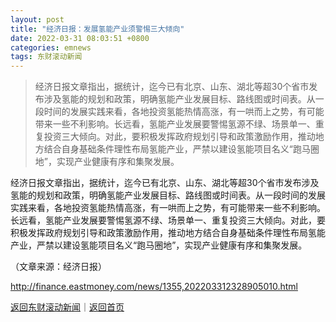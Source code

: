 ```yaml
---
layout: post
title: "经济日报：发展氢能产业须警惕三大倾向"
date: 2022-03-31 08:03:51 +0800
categories: emnews
tags: 东财滚动新闻
---
```

> 经济日报文章指出，据统计，迄今已有北京、山东、湖北等超30个省市发布涉及氢能的规划和政策，明确氢能产业发展目标、路线图或时间表。从一段时间的发展实践来看，各地投资氢能热情高涨，有一哄而上之势，有可能带来一些不利影响。长远看，氢能产业发展要警惕氢源不绿、场景单一、重复投资三大倾向。对此，要积极发挥政府规划引导和政策激励作用，推动地方结合自身基础条件理性布局氢能产业，严禁以建设氢能项目名义“跑马圈地”，实现产业健康有序和集聚发展。

<p>经济日报文章指出，据统计，迄今已有北京、山东、湖北等超30个省市发布涉及氢能的规划和政策，明确氢能产业发展目标、路线图或时间表。从一段时间的发展实践来看，各地投资氢能热情高涨，有一哄而上之势，有可能带来一些不利影响。长远看，氢能产业发展要警惕氢源不绿、场景单一、重复投资三大倾向。对此，要积极发挥政府规划引导和政策激励作用，推动地方结合自身基础条件理性布局氢能产业，严禁以建设氢能项目名义“跑马圈地”，实现产业健康有序和集聚发展。</p><p class="em_media">（文章来源：经济日报）</p>

<http://finance.eastmoney.com/news/1355,202203312328905010.html>

[返回东财滚动新闻](//finews.withounder.com/emnews/)｜[返回首页](//finews.withounder.com/)